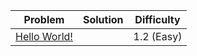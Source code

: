 |Problem|Solution|Difficulty|
|---|---|---|
|[Hello World!](https://open.kattis.com/problems/hello)||1.2 (Easy)|